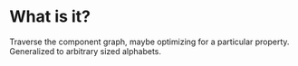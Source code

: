 # What is it?

Traverse the component graph, maybe optimizing for a particular property.
Generalized to arbitrary sized alphabets.
